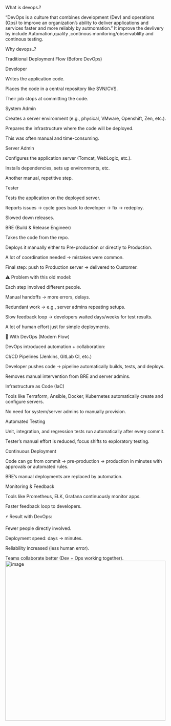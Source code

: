 
What is devops.?

“DevOps is a culture that combines development (Dev) and operations (Ops) to improve an organization’s ability to deliver applications and services faster and more reliably by autmomation.”
It improve the devlivery by include Automation,quality ,continous monitoring/observablilty and continous testing.

Why devops..?

Traditional Deployment Flow (Before DevOps)

Developer

Writes the application code.

Places the code in a central repository like SVN/CVS.

Their job stops at committing the code.

System Admin

Creates a server environment (e.g., physical, VMware, Openshift, Zen, etc.).

Prepares the infrastructure where the code will be deployed.

This was often manual and time-consuming.

Server Admin

Configures the application server (Tomcat, WebLogic, etc.).

Installs dependencies, sets up environments, etc.

Another manual, repetitive step.

Tester

Tests the application on the deployed server.

Reports issues → cycle goes back to developer → fix → redeploy.

Slowed down releases.

BRE (Build & Release Engineer)

Takes the code from the repo.

Deploys it manually either to Pre-production or directly to Production.

A lot of coordination needed → mistakes were common.

Final step: push to Production server → delivered to Customer.

⚠️ Problem with this old model:

Each step involved different people.

Manual handoffs → more errors, delays.

Redundant work → e.g., server admins repeating setups.

Slow feedback loop → developers waited days/weeks for test results.

A lot of human effort just for simple deployments.

🔹 With DevOps (Modern Flow)

DevOps introduced automation + collaboration:

CI/CD Pipelines (Jenkins, GitLab CI, etc.)

Developer pushes code → pipeline automatically builds, tests, and deploys.

Removes manual intervention from BRE and server admins.

Infrastructure as Code (IaC)

Tools like Terraform, Ansible, Docker, Kubernetes automatically create and configure servers.

No need for system/server admins to manually provision.

Automated Testing

Unit, integration, and regression tests run automatically after every commit.

Tester’s manual effort is reduced, focus shifts to exploratory testing.

Continuous Deployment

Code can go from commit → pre-production → production in minutes with approvals or automated rules.

BRE’s manual deployments are replaced by automation.

Monitoring & Feedback

Tools like Prometheus, ELK, Grafana continuously monitor apps.

Faster feedback loop to developers.

⚡ Result with DevOps:

Fewer people directly involved.

Deployment speed: days → minutes.

Reliability increased (less human error).

Teams collaborate better (Dev + Ops working together).
<img width="500" height="500" alt="image" src="https://github.com/user-attachments/assets/fdf8301e-b0a1-44fd-bedc-53f59d2bae11" />
